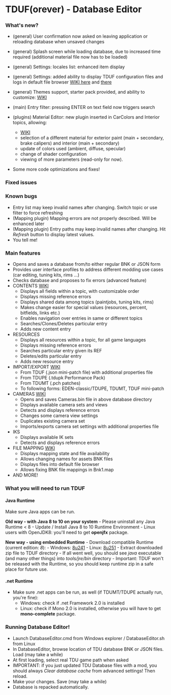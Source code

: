 # TDUF(orever) - Database Editor

### What's new?
* (general) User confirmation now asked on leaving application or reloading database when unsaved changes
* (general) Splash screen while loading database, due to increased time required (additional material file now has to be loaded)
* (general) Settings: locales list: enhanced item display
* (general) Settings: added ability to display TDUF configuration files and logs in default file browser [WIKI here](https://github.com/djey47/tduf/wiki/Advanced-Editor#enable-debugging-mode-via-tduf-settings-file) and [there](https://github.com/djey47/tduf/wiki/Troubleshooting-Editor#basic-troubleshooting)
* (general) Themes support, starter pack provided, and ability to customize: [WIKI](https://github.com/djey47/tduf/wiki/Settings#using-color-theme)

* (main) Entry filter: pressing ENTER on text field now triggers search

* (plugins) Material Editor: new plugin inserted in CarColors and Interior topics, allowing:
    - [WIKI](https://github.com/djey47/tduf/wiki/Materials-Editor)
    - selection of a different material for exterior paint (main + secondary, brake calipers) and interior (main + secondary)
    - update of colors used (ambient, diffuse, specular)
    - change of shader configuration
    - viewing of more parameters (read-only for now).

* Some more code optimizations and fixes!


### Fixed issues


### Known bugs
* Entry list may keep invalid names after changing. Switch topic or use filter to force refreshing
* (Mapping plugin) Mapping errors are not properly described. Will be enhanced later
* (Mapping plugin) Entry paths may keep invalid names after changing. Hit *Refresh* button to display latest values.
* You tell me!


### Main features
* Opens and saves a database from/to either regular BNK or JSON form
* Provides user interface profiles to address different modding use cases (car editing, tuning kits, rims ...)
* Checks database and proposes to fix errors (advanced feature)
* CONTENTS [WIKI](https://github.com/djey47/tduf/wiki/Quick-Tour-Editor)
    * Displays all fields within a topic, with customizable order
    * Displays missing reference errors
    * Displays shared data among topics (paintjobs, tuning kits, rims)
    * Makes change easier for special values (resources, percent, bitfields, links etc.)
    * Enables navigation over entries in same or different topics
    * Searches/Clones/Deletes particular entry
    * Adds new content entry
* RESOURCES
    * Displays all resources within a topic, for all game languages
    * Displays missing reference errors
    * Searches particular entry given its REF
    * Deletes/edits particular entry
    * Adds new resource entry
* IMPORT/EXPORT [WIKI](https://github.com/djey47/tduf/wiki/Quick-Tour-Editor#import--export-data)
    * From TDUF (.json mini-patch file) with additional properties file
    * From TDUPE (.tdupk Performance Pack)
    * From TDUMT (.pch patches)
    * To following forms: EDEN-classic/TDUPE, TDUMT, TDUF mini-patch
* CAMERAS [WIKI](https://github.com/djey47/tduf/wiki/Adjust-Cameras-Editor)
    * Opens and saves Cameras.bin file in above database directory
    * Displays available camera sets and views
    * Detects and displays reference errors
    * Changes some camera view settings
    * Duplicates existing camera set
    * Imports/exports camera set settings with additional properties file
* IKS
    * Displays available IK sets
    * Detects and displays reference errors
* FILE MAPPING [WIKI](https://github.com/djey47/tduf/wiki/File-Mapping-Editor)
    * Displays mapping state and file availability
    * Allows changing names for assets BNK files
    * Displays files into default file browser
    * Allows fixing BNK file mappings in Bnk1.map 
* AND MORE!


### What you will need to run TDUF

#### Java Runtime

Make sure Java apps can be run.

**Old way - with Java 8 to 10 on your system**
    - Please uninstall any Java Runtime < 8
    - Update / Install Java 8 to 10 Runtime Environment
    - Linux users with OpenJDK8: you'll need to get **openjfx** package.

**New way - using embedded Runtime**
    - Download compatible Runtime (current edition: *8*):
        - Windows: [8u241](https://bit.ly/2yOta0C)
        - Linux: [8u251](https://bit.ly/3dfBRzL)
     - Extract downloaded zip file to TDUF directory
     - If all went well, you should see *java* executable (and many other things) into *tools/jre/bin* directory
     - Important: TDUF won't be released with the Runtime, so you should keep runtime zip in a safe place for future use.

#### .net Runtime
* Make sure .net apps can be run, as well (if TDUMT/TDUPE actually run, you're fine):
    - Windows: check if .net Framework 2.0 is installed
    - Linux: check if Mono 2.0 is installed, otherwise you will have to get **mono-complete** package.


### Running Database Editor!
- Launch DatabaseEditor.cmd from Windows explorer / DatabaseEditor.sh from Linux
- In DatabaseEditor, browse location of TDU database BNK or JSON files. Load (may take a while)
- At first loading, select real TDU game path when asked 
- IMPORTANT: if you just updated TDU Database files with a mod, you should always *Clear database cache* from advanced settings! Then reload.
- Make your changes. Save (may take a while)
- Database is repacked automatically.
